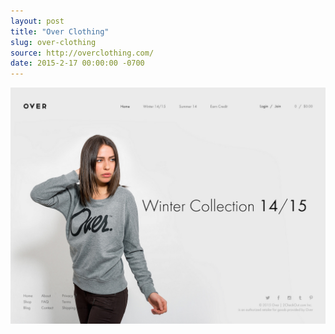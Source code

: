```yaml
---
layout: post 
title: "Over Clothing"
slug: over-clothing
source: http://overclothing.com/
date: 2015-2-17 00:00:00 -0700
---
```


<img src="/screenshots/over-clothing.jpg">
